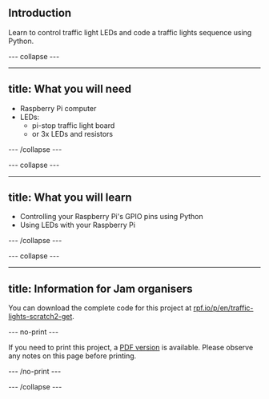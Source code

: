 ## Introduction

Learn to control traffic light LEDs and code a traffic lights sequence using Python.

--- collapse ---

---
title: What you will need
---

- Raspberry Pi computer
- LEDs:
    - pi-stop traffic light board
    - or 3x LEDs and resistors

--- /collapse ---

--- collapse ---

---
title: What you will learn
---

- Controlling your Raspberry Pi's GPIO pins using Python
- Using LEDs with your Raspberry Pi

--- /collapse ---

--- collapse ---

---
title: Information for Jam organisers
---

You can download the complete code for this project at [rpf.io/p/en/traffic-lights-scratch2-get](https://rpf.io/p/en/traffic-lights-python-get).

--- no-print ---

If you need to print this project, a [PDF version](https://github.com/raspberrypilearning/jam-worksheets/raw/master/pdf/Traffic-Lights-Python.pdf) is available. Please observe any notes on this page before printing.

--- /no-print ---

--- /collapse ---
